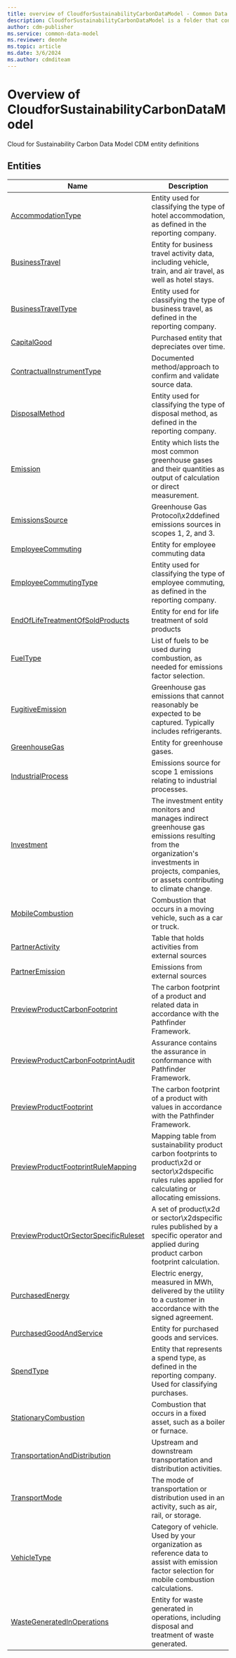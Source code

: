 ```yaml
---
title: overview of CloudforSustainabilityCarbonDataModel - Common Data Model | Microsoft Docs
description: CloudforSustainabilityCarbonDataModel is a folder that contains standard entities related to the Common Data Model.
author: cdm-publisher
ms.service: common-data-model
ms.reviewer: deonhe
ms.topic: article
ms.date: 3/6/2024
ms.author: cdmditeam
---
```


# Overview of CloudforSustainabilityCarbonDataModel

Cloud for Sustainability Carbon Data Model CDM entity definitions  

## Entities

|Name|Description|
|---|---|
|[AccommodationType](AccommodationType.md)|Entity used for classifying the type of hotel accommodation, as defined in the reporting company\.|
|[BusinessTravel](BusinessTravel.md)|Entity for business travel activity data, including vehicle, train, and air travel, as well as hotel stays\.|
|[BusinessTravelType](BusinessTravelType.md)|Entity used for classifying the type of business travel, as defined in the reporting company\.|
|[CapitalGood](CapitalGood.md)|Purchased entity that depreciates over time\.|
|[ContractualInstrumentType](ContractualInstrumentType.md)|Documented method/approach to confirm and validate source data\.|
|[DisposalMethod](DisposalMethod.md)|Entity used for classifying the type of disposal method, as defined in the reporting company\.|
|[Emission](Emission.md)|Entity which lists the most common greenhouse gases and their quantities as output of calculation or direct measurement\.|
|[EmissionsSource](EmissionsSource.md)|Greenhouse Gas Protocol\x2ddefined emissions sources in scopes 1, 2, and 3\.|
|[EmployeeCommuting](EmployeeCommuting.md)|Entity for employee commuting data|
|[EmployeeCommutingType](EmployeeCommutingType.md)|Entity used for classifying the type of employee commuting, as defined in the reporting company\.|
|[EndOfLifeTreatmentOfSoldProducts](EndOfLifeTreatmentOfSoldProducts.md)|Entity for end for life treatment of sold products|
|[FuelType](FuelType.md)|List of fuels to be used during combustion, as needed for emissions factor selection\.|
|[FugitiveEmission](FugitiveEmission.md)|Greenhouse gas emissions that cannot reasonably be expected to be captured\. Typically includes refrigerants\.|
|[GreenhouseGas](GreenhouseGas.md)|Entity for greenhouse gases\.|
|[IndustrialProcess](IndustrialProcess.md)|Emissions source for scope 1 emissions relating to industrial processes\.|
|[Investment](Investment.md)|The investment entity monitors and manages indirect greenhouse gas emissions resulting from the organization's investments in projects, companies, or assets contributing to climate change\.|
|[MobileCombustion](MobileCombustion.md)|Combustion that occurs in a moving vehicle, such as a car or truck\.|
|[PartnerActivity](PartnerActivity.md)|Table that holds activities from external sources|
|[PartnerEmission](PartnerEmission.md)|Emissions from external sources|
|[PreviewProductCarbonFootprint](PreviewProductCarbonFootprint.md)|The carbon footprint of a product and related data in accordance with the Pathfinder Framework\.|
|[PreviewProductCarbonFootprintAudit](PreviewProductCarbonFootprintAudit.md)|Assurance contains the assurance in conformance with Pathfinder Framework\.|
|[PreviewProductFootprint](PreviewProductFootprint.md)|The carbon footprint of a product with values in accordance with the Pathfinder Framework\.|
|[PreviewProductFootprintRuleMapping](PreviewProductFootprintRuleMapping.md)|Mapping table from sustainability product carbon footprints to product\x2d or sector\x2dspecific rules rules applied for calculating or allocating emissions\.|
|[PreviewProductOrSectorSpecificRuleset](PreviewProductOrSectorSpecificRuleset.md)|A set of product\x2d or sector\x2dspecific rules published by a specific operator and applied during product carbon footprint calculation\.|
|[PurchasedEnergy](PurchasedEnergy.md)|Electric energy, measured in MWh, delivered by the utility to a customer in accordance with the signed agreement\.|
|[PurchasedGoodAndService](PurchasedGoodAndService.md)|Entity for purchased goods and services\.|
|[SpendType](SpendType.md)|Entity that represents a spend type, as defined in the reporting company\. Used for classifying purchases\.|
|[StationaryCombustion](StationaryCombustion.md)|Combustion that occurs in a fixed asset, such as a boiler or furnace\.|
|[TransportationAndDistribution](TransportationAndDistribution.md)|Upstream and downstream transportation and distribution activities\.|
|[TransportMode](TransportMode.md)|The mode of transportation or distribution used in an activity, such as air, rail, or storage\.|
|[VehicleType](VehicleType.md)|Category of vehicle\. Used by your organization as reference data to assist with emission factor selection for mobile combustion calculations\.|
|[WasteGeneratedInOperations](WasteGeneratedInOperations.md)|Entity for waste generated in operations, including disposal and treatment of waste generated\.|
